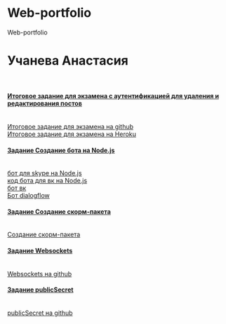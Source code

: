# Web-portfolio
Web-portfolio
<h1>Учанева Анастасия </h1> <br>
<h4><a href="https://kodaktor.ru/blogger_task">Итоговое задание для экзамена с аутентификацией для удаления и редактирования постов</a></h4> <br>
<a href="https://github.com/Nastyauch/apiPost_express_mongodb" target="_blunk">Итоговое задание для экзамена на github</a> <br>
<a href="https://apipostuchaneva.herokuapp.com/user/login" target="_blunk">Итоговое задание для экзамена на Heroku</a> <br>
<h4><a href="https://kodaktor.ru/g/bots" target="_blunk">Задание Создание бота на Node.js</a></h4> <br>
<a href="https://kodaktor.ru/test_04bc7" target="_blunk">бот для skype на Node.js</a> <br>
<a href="https://github.com/Nastyauch/vkbot/tree/master" target="_blunk">код бота для вк на Node.js</a> <br>
<a href="https://vk.com/public139280745" target="_blunk">бот вк</a> <br>
<a href="https://kodaktor.ru/test_0c2d2" target="_blunk">Бот dialogflow</a> <br>
<h4><a href="https://kodaktor.ru/scorm" target="_blunk">Задание Создание скорм-пакета</a></h4> <br>
<a href="https://uchaneva.moodlecloud.com/mod/scorm/view.php?id=11" target="_blunk">Создание скорм-пакета</a> <br>
<h4><a href="https://kodaktor.ru/g/websockets_lab" target="_blunk">Задание Websockets</a></h4> <br>
<a href="https://github.com/Nastyauch/ws" target="_blunk"> Websockets на github</a> <br>
<h4><a href="https://kodaktor.ru/g/public09092019" target="_blunk">Задание publicSecret</a></h4> <br>
<a href="https://github.com/Nastyauch/publicSecret" target="_blunk"> publicSecret на github</a> <br>
